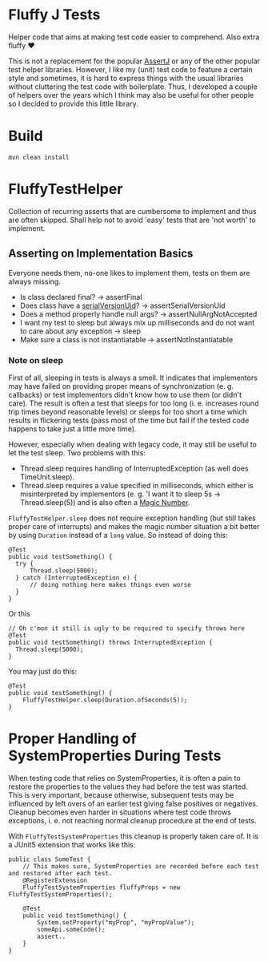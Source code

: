 # Fluffy J Tests
Helper code that aims at making test code easier to comprehend. Also extra fluffy ❤

This is not a replacement for the popular [AssertJ](https://assertj.github.io/doc/) or any of the other popular test helper libraries. However, I like my (unit) test code to feature a certain style and sometimes, it is hard to express things with the usual libraries without cluttering the test code with boilerplate. Thus, I developed a couple of helpers over the years which I think may also be useful for other people so I decided to provide this little library.

# Build
`mvn clean install`

# FluffyTestHelper
Collection of recurring asserts that are cumbersome to implement and thus are often skipped. Shall help not to avoid 'easy' tests that are 'not worth' to implement.

## Asserting on Implementation Basics
Everyone needs them, no-one likes to implement them, tests on them are always missing.
  
* Is class declared final? -> assertFinal
* Does class have a [serialVersionUid](https://stackoverflow.com/q/285793)? -> assertSerialVersionUid
* Does a method properly handle null args? -> assertNullArgNotAccepted
* I want my test to sleep but always mix up milliseconds and do not want to care about any exception -> sleep
* Make sure a class is not instantiatable -> assertNotInstantiatable

### Note on sleep
First of all, sleeping in tests is always a smell. It indicates that implementors may have failed on providing proper means of synchronization (e. g. callbacks) or test implementors didn't know how to use them (or didn't care). The result is often a test that sleeps for too long (i. e. increases round trip times beyond reasonable levels) or sleeps for too short a time which results in flickering tests (pass most of the time but fail if the tested code happens to take just a little more time).
  
However, especially when dealing with legacy code, it may still be useful to let the test sleep. Two problems with this:
* Thread.sleep requires handling of InterruptedException (as well does TimeUnit.sleep).
* Thread.sleep requires a value specified in milliseconds, which either is misinterpreted by implementors (e. g. 'I want it to sleep 5s -> Thread.sleep(5)) and is also often a [Magic Number](https://stackoverflow.com/q/47882).

`FluffyTestHelper.sleep` does not require exception handling (but still takes proper care of interrupts) and makes the magic number situation a bit better by using `Duration` instead of a `long` value. So instead of doing this:
  
```
@Test
public void testSomething() {
  try {
      Thread.sleep(5000);
  } catch (InterruptedException e) {
      // doing nothing here makes things even worse
  }  
}
```
Or this

```
// Oh c'mon it still is ugly to be required to specify throws here
@Test
public void testSomething() throws InterruptedException {
  Thread.sleep(5000);
}
```
You may just do this:

```
@Test
public void testSomething() {
    FluffyTestHelper.sleep(Duration.ofSeconds(5));
}
```
  
# Proper Handling of SystemProperties During Tests
When testing code that relies on SystemProperties, it is often a pain to restore the properties to the values they had before the test was started. This is very important, because otherwise, subsequent tests may be influenced by left overs of an earlier test giving false positives or negatives. Cleanup becomes even harder in situations where test code throws exceptions, i. e. not reaching normal cleanup procedure at the end of tests.
  
With `FluffyTestSystemProperties` this cleanup is properly taken care of. It is a JUnit5 extension that works like this:

```
public class SomeTest {
    // This makes sure, SystemProperties are recorded before each test and restored after each test.
    @RegisterExtension
    FluffyTestSystemProperties fluffyProps = new FluffyTestSystemProperties();
    
    @Test
    public void testSomething() {
        System.setProperty("myProp", "myPropValue");
        someApi.someCode();
        assert..
    }
}